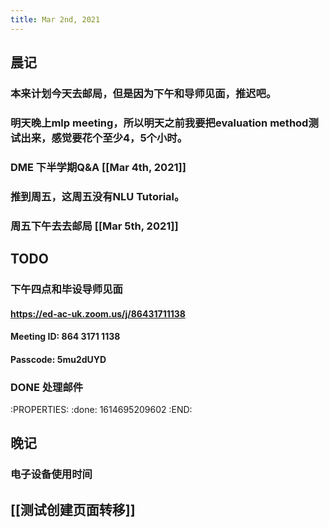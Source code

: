 ```yaml
---
title: Mar 2nd, 2021
---
```


## 晨记
### 本来计划今天去邮局，但是因为下午和导师见面，推迟吧。
### 明天晚上mlp meeting，所以明天之前我要把evaluation method测试出来，感觉要花个至少4，5个小时。
### DME 下半学期Q&A [[Mar 4th, 2021]]
### 推到周五，这周五没有NLU Tutorial。
### 周五下午去去邮局 [[Mar 5th, 2021]]
###
## TODO
### 下午四点和毕设导师见面
#### https://ed-ac-uk.zoom.us/j/86431711138
#### Meeting ID: 864 3171 1138
#### Passcode: 5mu2dUYD
### DONE 处理邮件
:PROPERTIES:
:done: 1614695209602
:END:
## 晚记
### 电子设备使用时间
###
## [[测试创建页面转移]]
